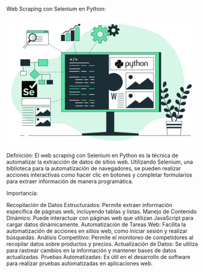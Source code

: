 Web Scraping con Selenium en Python:

![Web Scraping](webscraping.jpg)


Definición:
El web scraping con Selenium en Python es la técnica de automatizar la extracción de datos de sitios web. Utilizando Selenium, una biblioteca para la automatización de navegadores, se pueden realizar acciones interactivas como hacer clic en botones y completar formularios para extraer información de manera programática.

Importancia:

Recopilación de Datos Estructurados: Permite extraer información específica de páginas web, incluyendo tablas y listas.
Manejo de Contenido Dinámico: Puede interactuar con páginas web que utilizan JavaScript para cargar datos dinámicamente.
Automatización de Tareas Web: Facilita la automatización de acciones en sitios web, como iniciar sesión y realizar búsquedas.
Análisis Competitivo: Permite el monitoreo de competidores al recopilar datos sobre productos y precios.
Actualización de Datos: Se utiliza para rastrear cambios en la información y mantener bases de datos actualizadas.
Pruebas Automatizadas: Es útil en el desarrollo de software para realizar pruebas automatizadas en aplicaciones web.

